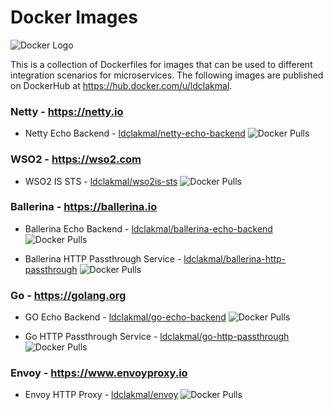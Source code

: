 # Docker Images

![Docker Logo](https://www.docker.com/sites/default/files/d8/2019-07/horizontal-logo-monochromatic-white.png)

This is a collection of Dockerfiles for images that can be used to different integration scenarios for microservices. The following images are published on DockerHub at https://hub.docker.com/u/ldclakmal.

### Netty - https://netty.io

- Netty Echo Backend - [ldclakmal/netty-echo-backend](https://hub.docker.com/r/ldclakmal/netty-echo-backend) ![Docker Pulls](https://img.shields.io/docker/pulls/ldclakmal/netty-echo-backend)

### WSO2 - https://wso2.com

- WSO2 IS STS - [ldclakmal/wso2is-sts](https://hub.docker.com/r/ldclakmal/wso2is-sts) ![Docker Pulls](https://img.shields.io/docker/pulls/ldclakmal/wso2is-sts)

### Ballerina - https://ballerina.io

- Ballerina Echo Backend - [ldclakmal/ballerina-echo-backend](https://hub.docker.com/r/ldclakmal/ballerina-echo-backend) ![Docker Pulls](https://img.shields.io/docker/pulls/ldclakmal/ballerina-echo-backend)

- Ballerina HTTP Passthrough Service - [ldclakmal/ballerina-http-passthrough](https://hub.docker.com/r/ldclakmal/ballerina-http-passthrough) ![Docker Pulls](https://img.shields.io/docker/pulls/ldclakmal/ballerina-http-passthrough)

### Go - https://golang.org

- GO Echo Backend - [ldclakmal/go-echo-backend](https://hub.docker.com/r/ldclakmal/go-echo-backend) ![Docker Pulls](https://img.shields.io/docker/pulls/ldclakmal/go-echo-backend)

- Go HTTP Passthrough Service - [ldclakmal/go-http-passthrough](https://hub.docker.com/r/ldclakmal/go-http-passthrough) ![Docker Pulls](https://img.shields.io/docker/pulls/ldclakmal/go-http-passthrough)

### Envoy - https://www.envoyproxy.io

- Envoy HTTP Proxy - [ldclakmal/envoy](https://hub.docker.com/r/ldclakmal/envoy) ![Docker Pulls](https://img.shields.io/docker/pulls/ldclakmal/envoy)

